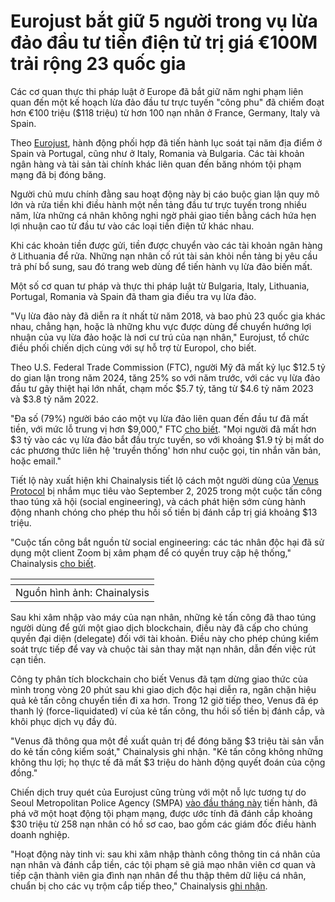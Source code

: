 # Eurojust bắt giữ 5 người trong vụ lừa đảo đầu tư tiền điện tử trị giá €100M trải rộng 23 quốc gia

[](https://blogger.googleusercontent.com/img/b/R29vZ2xl/AVvXsEg5oobatV3%5FB4-rl-GvoauJLZh74T%5FAWJBmpkvoHXLBa2t-1Q4kdvwCvup0TWxAUQcKIv%5Ff2kQauo9GNQva0b3uVpRo-fGW905t4OztMgGfC8x-sea5OR3l-cjQx7CLDuulCme8%5FuUalLbpelvZ%5FYImLAZfR9Pz%5FKvXPiI7KNL3IT%5Fu0Iy1VkanfxYsVpO8/s728-rw-e365/crypto-scam.jpg)

Các cơ quan thực thi pháp luật ở Europe đã bắt giữ năm nghi phạm liên quan đến một kế hoạch lừa đảo đầu tư trực tuyến "công phu" đã chiếm đoạt hơn €100 triệu ($118 triệu) từ hơn 100 nạn nhân ở France, Germany, Italy và Spain.

Theo [Eurojust](https://www.eurojust.europa.eu/news/eurojust-coordinates-action-halt-cryptocurrency-fraud-over-100-million-euros-across-europe), hành động phối hợp đã tiến hành lục soát tại năm địa điểm ở Spain và Portugal, cũng như ở Italy, Romania và Bulgaria. Các tài khoản ngân hàng và tài sản tài chính khác liên quan đến băng nhóm tội phạm mạng đã bị đóng băng.

Người chủ mưu chính đằng sau hoạt động này bị cáo buộc gian lận quy mô lớn và rửa tiền khi điều hành một nền tảng đầu tư trực tuyến trong nhiều năm, lừa những cá nhân không nghi ngờ phải giao tiền bằng cách hứa hẹn lợi nhuận cao từ đầu tư vào các loại tiền điện tử khác nhau.

Khi các khoản tiền được gửi, tiền được chuyển vào các tài khoản ngân hàng ở Lithuania để rửa. Những nạn nhân cố rút tài sản khỏi nền tảng bị yêu cầu trả phí bổ sung, sau đó trang web dùng để tiến hành vụ lừa đảo biến mất.

[](https://thehackernews.uk/exec-guide-d)

Một số cơ quan tư pháp và thực thi pháp luật từ Bulgaria, Italy, Lithuania, Portugal, Romania và Spain đã tham gia điều tra vụ lừa đảo.

"Vụ lừa đảo này đã diễn ra ít nhất từ năm 2018, và bao phủ 23 quốc gia khác nhau, chẳng hạn, hoặc là những khu vực được dùng để chuyển hướng lợi nhuận của vụ lừa đảo hoặc là nơi cư trú của nạn nhân," Eurojust, tổ chức điều phối chiến dịch cùng với sự hỗ trợ từ Europol, cho biết.

Theo U.S. Federal Trade Commission (FTC), người Mỹ đã mất kỷ lục $12.5 tỷ do gian lận trong năm 2024, tăng 25% so với năm trước, với các vụ lừa đảo đầu tư gây thiệt hại lớn nhất, chạm mốc $5.7 tỷ, tăng từ $4.6 tỷ năm 2023 và $3.8 tỷ năm 2022.

"Đa số (79%) người báo cáo một vụ lừa đảo liên quan đến đầu tư đã mất tiền, với mức lỗ trung vị hơn $9,000," FTC [cho biết](https://consumer.ftc.gov/consumer-alerts/2025/03/top-scams-2024). "Mọi người đã mất hơn $3 tỷ vào các vụ lừa đảo bắt đầu trực tuyến, so với khoảng $1.9 tỷ bị mất do các phương thức liên hệ 'truyền thống' hơn như cuộc gọi, tin nhắn văn bản, hoặc email."

Tiết lộ này xuất hiện khi Chainalysis tiết lộ cách một người dùng của [Venus Protocol](https://venus.io) bị nhắm mục tiêu vào September 2, 2025 trong một cuộc tấn công thao túng xã hội (social engineering), và cách phát hiện sớm cùng hành động nhanh chóng cho phép thu hồi số tiền bị đánh cắp trị giá khoảng $13 triệu.

"Cuộc tấn công bắt nguồn từ social engineering: các tác nhân độc hại đã sử dụng một client Zoom bị xâm phạm để có quyền truy cập hệ thống," Chainalysis [cho biết](https://www.chainalysis.com/blog/hexagate-and-community-stops-a-hack-on-venus-protocol/).

| [](https://blogger.googleusercontent.com/img/b/R29vZ2xl/AVvXsEjgZaj8tilLE8Cxadx5dvYENg4jYieLx5PlEDdHo3lKYsbI09a5lH8%5FCuftvVuIkUl4kwx2T2RHi6NHy7xAOQZlDVDqgpNk5HTEwJAcolIpmT8uTKmmmxBu0eFfehIhf4LKrebbRuvopojmCuAMcBfDbJBlyj2Z%5FO8vae5styBLBL9Henu4gG3MAQwok7Jk/s2600/hexagate.png) |
| ------------------------------------------------------------------------------------------------------------------------------------------------------------------------------------------------------------------------------------------------------------------------------------ |
| Nguồn hình ảnh: Chainalysis                                                                                                                                                                                                                                                            |

Sau khi xâm nhập vào máy của nạn nhân, những kẻ tấn công đã thao túng người dùng để gửi một giao dịch blockchain, điều này đã cấp cho chúng quyền đại diện (delegate) đối với tài khoản. Điều này cho phép chúng kiểm soát trực tiếp để vay và chuộc tài sản thay mặt nạn nhân, dẫn đến việc rút cạn tiền.

Công ty phân tích blockchain cho biết Venus đã tạm dừng giao thức của mình trong vòng 20 phút sau khi giao dịch độc hại diễn ra, ngăn chặn hiệu quả kẻ tấn công chuyển tiền đi xa hơn. Trong 12 giờ tiếp theo, Venus đã ép thanh lý (force-liquidated) ví của kẻ tấn công, thu hồi số tiền bị đánh cắp, và khôi phục dịch vụ đầy đủ.

"Venus đã thông qua một đề xuất quản trị để đóng băng $3 triệu tài sản vẫn do kẻ tấn công kiểm soát," Chainalysis ghi nhận. "Kẻ tấn công không những không thu lợi; họ thực tế đã mất $3 triệu do hành động quyết đoán của cộng đồng."

Chiến dịch truy quét của Eurojust cũng trùng với một nỗ lực tương tự do Seoul Metropolitan Police Agency (SMPA) [vào đầu tháng này](https://www.seoul.co.kr/news/society/accident/2025/09/02/20250902500260) tiến hành, đã phá vỡ một hoạt động tội phạm mạng, được ước tính đã đánh cắp khoảng $30 triệu từ 258 nạn nhân có hồ sơ cao, bao gồm các giám đốc điều hành doanh nghiệp.

"Hoạt động này tinh vi: sau khi xâm nhập thành công thông tin cá nhân của nạn nhân và đánh cắp tiền, các tội phạm sẽ giả mạo nhân viên cơ quan và tiếp cận thành viên gia đình nạn nhân để thu thập thêm dữ liệu cá nhân, chuẩn bị cho các vụ trộm cắp tiếp theo," Chainalysis [ghi nhận](https://www.chainalysis.com/blog/seoul-police-crack-international-hacking-ring-september-2025/).